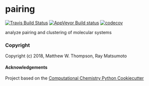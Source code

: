 pairing
==============================
[//]: # (Badges)
[![Travis Build Status](https://travis-ci.org/mattwthompson/pairing.png)](https://travis-ci.org/mattwthompson/pairing)
[![AppVeyor Build status](https://ci.appveyor.com/api/projects/status/mattwthompson/branch/master?svg=true)](https://ci.appveyor.com/project/mattwthompson/pairing/branch/master)
[![codecov](https://codecov.io/gh/mattwthompson/pairing/branch/master/graph/badge.svg)](https://codecov.io/gh/mattwthompson/pairing/branch/master)

analyze pairing and clustering of molecular systems

### Copyright

Copyright (c) 2018, Matthew W. Thompson, Ray Matsumoto


#### Acknowledgements
 
Project based on the 
[Computational Chemistry Python Cookiecutter](https://github.com/choderalab/cookiecutter-python-comp-chem)
